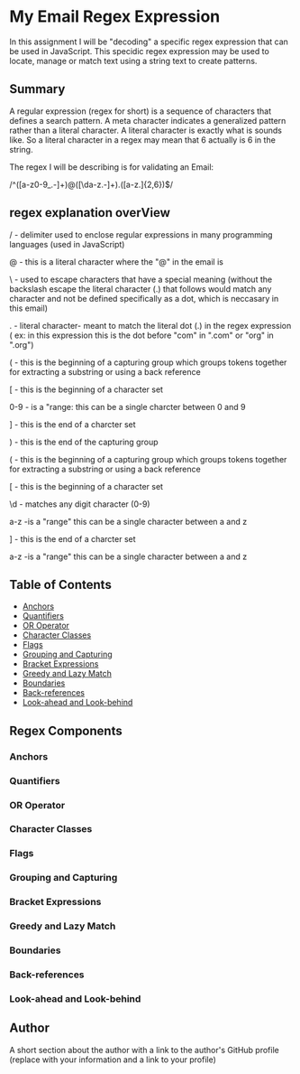 # My Email Regex Expression
 
In this assignment I will be "decoding" a specific regex expression that can be used in JavaScript. This specidic regex expression may be used to locate, manage or match text using a string text to create patterns.

## Summary

A regular expression (regex for short) is a sequence of characters that defines a search pattern.
A meta character indicates a generalized pattern rather than a literal character.
A literal character is exactly what is sounds like. So a literal character in a regex may mean that 6 actually is 6 in the string.


The regex I will be describing is for validating an Email:

/^([a-z0-9_\.-]+)@([\da-z\.-]+)\.([a-z\.]{2,6})$/

## regex explanation overView

/ - delimiter used to enclose regular expressions in many programming languages (used in JavaScript)

@  - this is a literal character where the "@" in the email is

\ - used to escape characters that have a special meaning  (without the backslash escape the literal character (.) that follows would match any character and not be defined specifically as a dot, which is neccasary in this email)

. - literal character- meant to match the literal dot (.) in the regex expression ( ex: in this expression this is the dot before "com" in ".com" or "org" in ".org")

(   - this is the beginning of a capturing group which groups tokens together for extracting a substring or using a back reference

[ - this is the beginning of a character set

0-9 - is a  "range: this can be a single charcter between 0 and 9

]  - this is the end of a charcter set

) - this is the end of the capturing group

(  - this is the beginning of a capturing group which groups tokens together for extracting a substring or using a back reference

[ - this is the beginning of a character set

\d - matches any digit character (0-9)

a-z -is a "range" this can be a single character between a and z

]  - this is the end of a charcter set


a-z -is a "range" this can be a single character between a and z
## Table of Contents

- [Anchors](#anchors)
- [Quantifiers](#quantifiers)
- [OR Operator](#or-operator)
- [Character Classes](#character-classes)
- [Flags](#flags)
- [Grouping and Capturing](#grouping-and-capturing)
- [Bracket Expressions](#bracket-expressions)
- [Greedy and Lazy Match](#greedy-and-lazy-match)
- [Boundaries](#boundaries)
- [Back-references](#back-references)
- [Look-ahead and Look-behind](#look-ahead-and-look-behind)

## Regex Components

### Anchors

### Quantifiers

### OR Operator

### Character Classes

### Flags

### Grouping and Capturing

### Bracket Expressions

### Greedy and Lazy Match

### Boundaries

### Back-references

### Look-ahead and Look-behind

## Author

A short section about the author with a link to the author's GitHub profile (replace with your information and a link to your profile)
